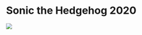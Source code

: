 # Sonic the Hedgehog 2020

<a href="https://t.co/wbKQQA6LI8"><img src="https://i.imgur.com/Oyd9BDK.gif"></a>